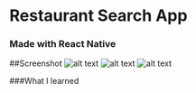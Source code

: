 # Restaurant Search App
### Made with React Native



##Screenshot
![alt text](https://github.com/mgradyn/Restaurant-Search_React-Native-App/blob/master/ScreenShot/515741.jpg)
![alt text](https://github.com/mgradyn/Restaurant-Search_React-Native-App/blob/master/ScreenShot/515742.jpg)
![alt text](https://github.com/mgradyn/Restaurant-Search_React-Native-App/blob/master/ScreenShot/515744.jpg)


###What I learned 


